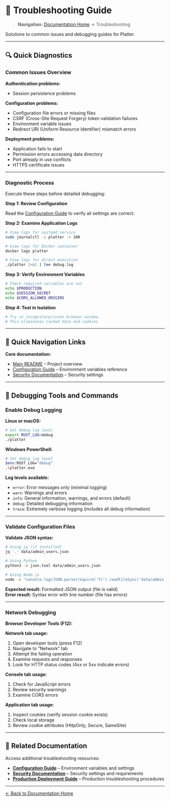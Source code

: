 # 🔧 Troubleshooting Guide

> **Navigation:** [Documentation Home](../README.md) → Troubleshooting

Solutions to common issues and debugging guides for Platter.

---

## 🔍 Quick Diagnostics

### Common Issues Overview

**Authentication problems:**
- Session persistence problems

**Configuration problems:**
- Configuration file errors or missing files
- CSRF (Cross-Site Request Forgery) token validation failures
- Environment variable issues
- Redirect URI (Uniform Resource Identifier) mismatch errors

**Deployment problems:**
- Application fails to start
- Permission errors accessing data directory
- Port already in use conflicts
- HTTPS certificate issues

---

### Diagnostic Process

Execute these steps before detailed debugging:

**Step 1: Review Configuration**

Read the [Configuration Guide](../guides/configuration.md) to verify all settings are correct.

**Step 2: Examine Application Logs**

```bash
# View logs for systemd service
sudo journalctl -u platter -n 100

# View logs for Docker container
docker logs platter

# View logs for direct execution
./platter 2>&1 | tee debug.log
```

**Step 3: Verify Environment Variables**

```bash
# Check required variables are set
echo $PRODUCTION
echo $SESSION_SECRET
echo $CORS_ALLOWED_ORIGINS
```

**Step 4: Test in Isolation**

```bash
# Try in incognito/private browser window
# This eliminates cached data and cookies
```

---

## 🎯 Quick Navigation Links

**Core documentation:**
- [Main README](../../README.md) – Project overview
- [Configuration Guide](../guides/configuration.md) – Environment variables reference
- [Security Documentation](../architecture/security.md) – Security settings

---

## 🔧 Debugging Tools and Commands

### Enable Debug Logging

**Linux or macOS:**
```bash
# Set debug log level
export RUST_LOG=debug
./platter
```

**Windows PowerShell:**
```bash
# Set debug log level
$env:RUST_LOG="debug"
.\platter.exe
```

**Log levels available:**
- `error`: Error messages only (minimal logging)
- `warn`: Warnings and errors
- `info`: General information, warnings, and errors (default)
- `debug`: Detailed debugging information
- `trace`: Extremely verbose logging (includes all debug information)

---

### Validate Configuration Files

**Validate JSON syntax:**

```bash
# Using jq (if installed)
jq '.' data/admin_users.json

# Using Python
python3 -m json.tool data/admin_users.json

# Using Node.js
node -e "console.log(JSON.parse(require('fs').readFileSync('data/admin_users.json')))"
```

**Expected result:** Formatted JSON output (file is valid)  
**Error result:** Syntax error with line number (file has errors)

---

### Network Debugging

**Browser Developer Tools (F12):**

**Network tab usage:**
1. Open developer tools (press F12)
2. Navigate to "Network" tab
3. Attempt the failing operation
4. Examine requests and responses
5. Look for HTTP status codes (4xx or 5xx indicate errors)

**Console tab usage:**
1. Check for JavaScript errors
2. Review security warnings
3. Examine CORS errors

**Application tab usage:**
1. Inspect cookies (verify session cookie exists)
2. Check local storage
3. Review cookie attributes (HttpOnly, Secure, SameSite)

---

## 📖 Related Documentation

Access additional troubleshooting resources:

- **[Configuration Guide](../guides/configuration.md)** – Environment variables and settings
- **[Security Documentation](../architecture/security.md)** – Security settings and requirements
- **[Production Deployment Guide](../deployment/production.md)** – Production troubleshooting procedures

---

[← Back to Documentation Home](../README.md)